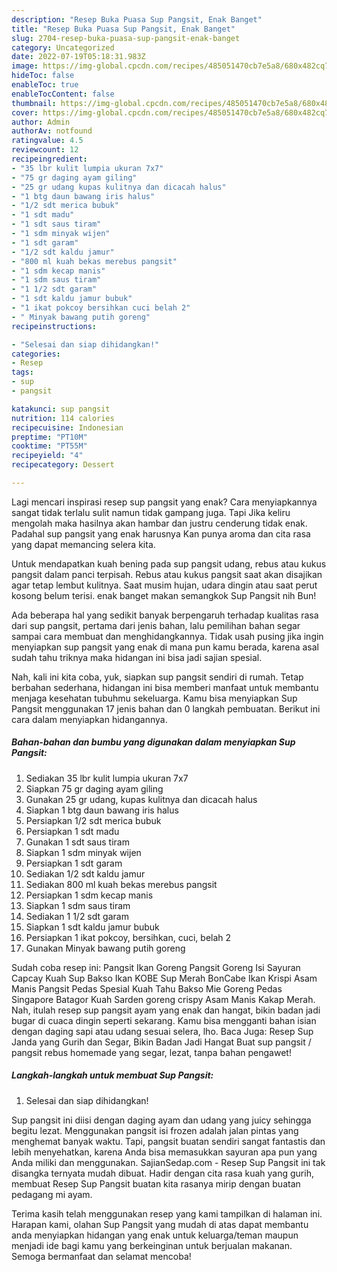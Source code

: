 ```yaml
---
description: "Resep Buka Puasa Sup Pangsit, Enak Banget"
title: "Resep Buka Puasa Sup Pangsit, Enak Banget"
slug: 2704-resep-buka-puasa-sup-pangsit-enak-banget
category: Uncategorized
date: 2022-07-19T05:18:31.983Z
image: https://img-global.cpcdn.com/recipes/485051470cb7e5a8/680x482cq70/sup-pangsit-foto-resep-utama.jpg
hideToc: false
enableToc: true
enableTocContent: false
thumbnail: https://img-global.cpcdn.com/recipes/485051470cb7e5a8/680x482cq70/sup-pangsit-foto-resep-utama.jpg
cover: https://img-global.cpcdn.com/recipes/485051470cb7e5a8/680x482cq70/sup-pangsit-foto-resep-utama.jpg
author: Admin
authorAv: notfound
ratingvalue: 4.5
reviewcount: 12
recipeingredient:
- "35 lbr kulit lumpia ukuran 7x7"
- "75 gr daging ayam giling"
- "25 gr udang kupas kulitnya dan dicacah halus"
- "1 btg daun bawang iris halus"
- "1/2 sdt merica bubuk"
- "1 sdt madu"
- "1 sdt saus tiram"
- "1 sdm minyak wijen"
- "1 sdt garam"
- "1/2 sdt kaldu jamur"
- "800 ml kuah bekas merebus pangsit"
- "1 sdm kecap manis"
- "1 sdm saus tiram"
- "1 1/2 sdt garam"
- "1 sdt kaldu jamur bubuk"
- "1 ikat pokcoy bersihkan cuci belah 2"
- " Minyak bawang putih goreng"
recipeinstructions:

- "Selesai dan siap dihidangkan!"
categories:
- Resep
tags:
- sup
- pangsit

katakunci: sup pangsit 
nutrition: 114 calories
recipecuisine: Indonesian
preptime: "PT10M"
cooktime: "PT55M"
recipeyield: "4"
recipecategory: Dessert

---
```



Lagi mencari inspirasi resep sup pangsit yang enak? Cara menyiapkannya sangat tidak terlalu sulit namun tidak gampang juga. Tapi Jika keliru mengolah maka hasilnya akan hambar dan justru cenderung tidak enak. Padahal sup pangsit yang enak harusnya Kan punya aroma dan cita rasa yang dapat memancing selera kita.


Untuk mendapatkan kuah bening pada sup pangsit udang, rebus atau kukus pangsit dalam panci terpisah. Rebus atau kukus pangsit saat akan disajikan agar tetap lembut kulitnya. Saat musim hujan, udara dingin atau saat perut kosong belum terisi. enak banget makan semangkok Sup Pangsit nih Bun!

Ada beberapa hal yang sedikit banyak berpengaruh terhadap kualitas rasa dari sup pangsit, pertama dari jenis bahan, lalu pemilihan bahan segar sampai cara membuat dan menghidangkannya. Tidak usah pusing jika ingin menyiapkan sup pangsit yang enak di mana pun kamu berada, karena asal sudah tahu triknya maka hidangan ini bisa jadi sajian spesial.


Nah, kali ini kita coba, yuk, siapkan sup pangsit sendiri di rumah. Tetap berbahan sederhana, hidangan ini bisa memberi manfaat untuk membantu menjaga kesehatan tubuhmu sekeluarga. Kamu bisa menyiapkan Sup Pangsit menggunakan 17 jenis bahan dan 0 langkah pembuatan. Berikut ini cara dalam menyiapkan hidangannya.

<!--inarticleads1-->

##### Bahan-bahan dan bumbu yang digunakan dalam menyiapkan Sup Pangsit:

1. Sediakan 35 lbr kulit lumpia ukuran 7x7
1. Siapkan 75 gr daging ayam giling
1. Gunakan 25 gr udang, kupas kulitnya dan dicacah halus
1. Siapkan 1 btg daun bawang iris halus
1. Persiapkan 1/2 sdt merica bubuk
1. Persiapkan 1 sdt madu
1. Gunakan 1 sdt saus tiram
1. Siapkan 1 sdm minyak wijen
1. Persiapkan 1 sdt garam
1. Sediakan 1/2 sdt kaldu jamur
1. Sediakan 800 ml kuah bekas merebus pangsit
1. Persiapkan 1 sdm kecap manis
1. Siapkan 1 sdm saus tiram
1. Sediakan 1 1/2 sdt garam
1. Siapkan 1 sdt kaldu jamur bubuk
1. Persiapkan 1 ikat pokcoy, bersihkan, cuci, belah 2
1. Gunakan  Minyak bawang putih goreng


Sudah coba resep ini: Pangsit Ikan Goreng Pangsit Goreng Isi Sayuran Capcay Kuah Sup Bakso Ikan KOBE Sup Merah BonCabe Ikan Krispi Asam Manis Pangsit Pedas Spesial Kuah Tahu Bakso Mie Goreng Pedas Singapore Batagor Kuah Sarden goreng crispy Asam Manis Kakap Merah. Nah, itulah resep sup pangsit ayam yang enak dan hangat, bikin badan jadi bugar di cuaca dingin seperti sekarang. Kamu bisa mengganti bahan isian dengan daging sapi atau udang sesuai selera, lho. Baca Juga: Resep Sup Janda yang Gurih dan Segar, Bikin Badan Jadi Hangat Buat sup pangsit / pangsit rebus homemade yang segar, lezat, tanpa bahan pengawet! 

<!--inarticleads2-->

##### Langkah-langkah untuk membuat Sup Pangsit:


1. Selesai dan siap dihidangkan!

Sup pangsit ini diisi dengan daging ayam dan udang yang juicy sehingga begitu lezat. Menggunakan pangsit isi frozen adalah jalan pintas yang menghemat banyak waktu. Tapi, pangsit buatan sendiri sangat fantastis dan lebih menyehatkan, karena Anda bisa memasukkan sayuran apa pun yang Anda miliki dan menggunakan. SajianSedap.com - Resep Sup Pangsit ini tak disangka ternyata mudah dibuat. Hadir dengan cita rasa kuah yang gurih, membuat Resep Sup Pangsit buatan kita rasanya mirip dengan buatan pedagang mi ayam. 

Terima kasih telah menggunakan resep yang kami tampilkan di halaman ini. Harapan kami, olahan Sup Pangsit yang mudah di atas dapat membantu anda menyiapkan hidangan yang enak untuk keluarga/teman maupun menjadi ide bagi kamu yang berkeinginan untuk berjualan makanan. Semoga bermanfaat dan selamat mencoba!
